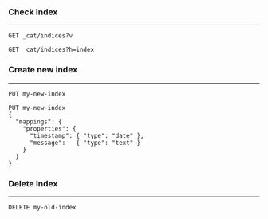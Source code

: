 ### Check index
---

```http
GET _cat/indices?v
```

```http
GET _cat/indices?h=index
```

### Create new index
---

```http
PUT my-new-index
```

```http
PUT my-new-index
{
  "mappings": {
    "properties": {
      "timestamp": { "type": "date" },
      "message":   { "type": "text" }
    }
  }
}
```

### Delete index
---

```http
DELETE my-old-index
```